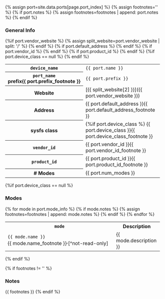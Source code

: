 {% assign port=site.data.ports[page.port_index] %}
{% assign footnotes='' %}
{% if port.notes %}
    {% assign footnotes=footnotes | append: port.notes %}
{% endif %}

<!-- the empty comments before and after the footnotes are to prevent unwanted
     spaces from being added between the spans -->

### General Info

<table id="sensor-info">
    <tr class="{% cycle 'info': 'd0', 'd1' %}">
        <th><code>device_name</code></th>
        <td><code>{{ port.name }}</code></td>
    </tr>
    <tr>
        <th>
            <code>port_name</code>
            <span markdown="1" style="white-space:nowrap;">prefix<!--
            {% if port.prefix_footnote %}
            -->{{ port.prefix_footnote }}<!--
            {% endif %}
            -->
            </span>
        </th>
        <td><code>{{ port.prefix }}</code></td>
    </tr>
    {%if port.vendor_website %}
    <tr class="{% cycle 'info': 'd0', 'd1' %}">
        <th>Website</th>
        {% assign split_website=port.vendor_website | split: '/' %}
        <td><span markdown="1">[{{ split_website[2] }}]({{ port.vendor_website }})</span></td>
    </tr>
    {% endif %}
    {% if port.default_address %}
    <tr class="{% cycle 'info': 'd0', 'd1' %}">
        <th>Address</th>
        <td>
            {{ port.default_address }}<!--
            {% if port.default_address_footnote %}
                --><span markdown="1">{{ port.default_address_footnote }}</span><!--
            {% endif %}
            -->
        </td>
    </tr>
    {% endif %}
    <tr class="{% cycle 'info': 'd0', 'd1' %}">
        <th>sysfs class</th>
        <td>
            {%if port.device_class %}
                <span markdown="1">{{ port.device_class }}</span><!--
            {% else %}
                <span markdown="1">[lego-port]</span><!--
            {% endif %}
            {%if port.device_class_footnote %}
                --><span markdown="1">{{ port.device_class_footnote }}</span><!--
            {% endif %}
            -->
        </td>
    </tr>
    {% if port.vendor_id %}
    <tr class="{% cycle 'info': 'd0', 'd1' %}">
        <th><code>vendor_id</code></th>
        <td>
            {{ port.vendor_id }}<!--
            {% if port.vendor_id_footnote %}
                --><span markdown="1">{{ port.vendor_id_footnote }}</span><!--
            {% endif %}
            -->
        </td>
    </tr>
    {% endif %}
    {% if port.product_id %}
    <tr class="{% cycle 'info': 'd0', 'd1' %}">
        <th><code>product_id</code></th>
        <td>
            {{ port.product_id }}<!--
            {% if port.product_id_footnote %}
                --><span markdown="1">{{ port.product_id_footnote }}</span><!--
            {% endif %}
            -->
        </td>
    </tr>
    {% endif %}
    {%if port.device_class == null %}
    <tr class="{% cycle 'info': 'd0', 'd1' %}">
        <th># Modes</th>
        <td>{{ port.num_modes }}</td>
    </tr>
    {% endif %}
</table>

{%if port.device_class == null %}
### Modes

<table id="sensor-modes">
    <tr class="{% cycle 'modes': 'd0', 'd1' %}">
        <th><code>mode</code></th>
        <th>Description</th>
    </tr>
    {% for mode in port.mode_info %}
    {% if mode.notes %}
        {% assign footnotes=footnotes | append: mode.notes %}
    {% endif %}
    <tr class="{% cycle 'modes': 'd0', 'd1' %}">
        <td style="white-space:nowrap;">
            <code>{{ mode.name }}</code><!--
            {% if mode.name_footnote %}
                --><span markdown="1">{{ mode.name_footnote }}</span><!--
            {% endif %}
            {% if port.num_read_only_modes %}
                {% assign num_read_only_modes=port.num_read_only_modes | plus: 0 %}
                {%if forloop.index > num_read_only_modes %}
                    {% if mode.name_footnote %}
                        --><sup>,</sup><!--
                    {% endif %}
                    --><span markdown="1">[^not-read-only]</span><!--
                {% endif %}
            {% endif %}
            -->
        </td>
        <td><span markdown="1">{{ mode.description }}</span></td>
    </tr>
    {% endfor %}
</table>
{% endif %}

{% if footnotes != '' %}
### Notes

{{ footnotes }}
{% endif %}

[lego-port]: ../../drivers/lego-port-class